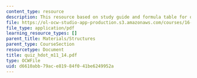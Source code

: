 ```yaml
---
content_type: resource
description: This resource based on study guide and formula table for quiz.
file: https://ol-ocw-studio-app-production.s3.amazonaws.com/courses/16-01-unified-engineering-i-ii-iii-iv-fall-2005-spring-2006/d6610abb79ace81984f041be6249952a_quiz_hdot_m11_14.pdf
file_type: application/pdf
learning_resource_types: []
parent_title: Materials/Structures
parent_type: CourseSection
resourcetype: Document
title: quiz_hdot_m11_14.pdf
type: OCWFile
uid: d6610abb-79ac-e819-84f0-41be6249952a
---
```

